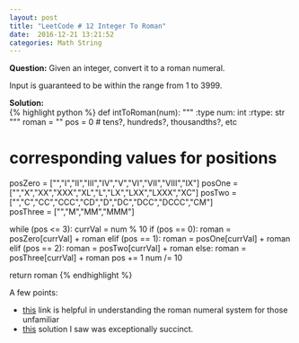 ```yaml
---
layout: post
title: "LeetCode # 12 Integer To Roman"
date:  2016-12-21 13:21:52
categories: Math String
---
```

**Question:**
Given an integer, convert it to a roman numeral.

Input is guaranteed to be within the range from 1 to 3999.


**Solution:**  
{% highlight python %}
def intToRoman(num):
  """
  :type num: int
  :rtype: str
  """
  roman = ""
  pos = 0     # tens?, hundreds?, thousandths?, etc

  # corresponding values for positions
  posZero = ["","I","II","III","IV","V","VI","VII","VIII","IX"]
  posOne = ["","X","XX","XXX","XL","L","LX","LXX","LXXX","XC"]
  posTwo = ["","C","CC","CCC","CD","D","DC","DCC","DCCC","CM"]  
  posThree = ["","M","MM","MMM"]

  while (pos <= 3):
    currVal = num % 10
    if (pos == 0):
      roman = posZero[currVal] + roman
    elif (pos == 1):
      roman = posOne[currVal] + roman
    elif (pos == 2):
      roman = posTwo[currVal] + roman
    else:
      roman = posThree[currVal] + roman
    pos += 1
    num /= 10

  return roman
{% endhighlight %}

A few points:

- [this](https://www.math.nmsu.edu/~pmorandi/math111f01/RomanNumerals.html) link is helpful in
understanding the roman numeral system for those unfamiliar
- [this](https://discuss.leetcode.com/topic/32333/share-my-python-solution-96ms/2) solution I saw
was exceptionally succinct.
